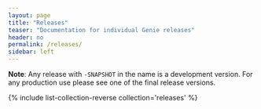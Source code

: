 ```yaml
---
layout: page
title: "Releases"
teaser: "Documentation for individual Genie releases"
header: no
permalink: /releases/
sidebar: left
---
```


**Note**: Any release with `-SNAPSHOT` in the name is a development version. For any production use please see one of the final release versions.

{% include list-collection-reverse collection='releases' %}
